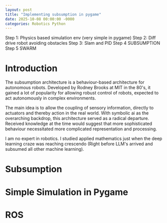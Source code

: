```yaml
---
layout: post
title: "Implementing subsumption in pygame"
date: 2025-10-08 00:00:00 -0000
categories: Robotics Python
---
```



Step 1: Physics based simulation env (very simple in pygame)
Step 2: Diff drive robot avoiding obstacles
Step 3: Slam and PID 
Step 4 SUBSUMPTION
Step 5 SWARM

# Introduction

The subsumption architecture is a behaviour-based architecture for autonomous robots. Developed by Rodney Brooks at MIT in the 80's, it gained a lot of popularity for allowing robust control of robots, expected to act autonomously in complex environments. 

The main idea is to allow the coupling of sensory information, directly to actuators and thereby action in the real world. With symbolic ai as the overarching backdrop, this architecture served as a radical departure. Received knowledge at the time would suggest that more sophisticated behaviour necessitated more complicated representation and processing. 

I am no expert in robotics. I studied applied mathematics just when the deep learning craze was reaching crescendo (Right before LLM's arrived and subsumed all other machine learning). 


# Subsumption



# Simple Simulation in Pygame

# ROS
